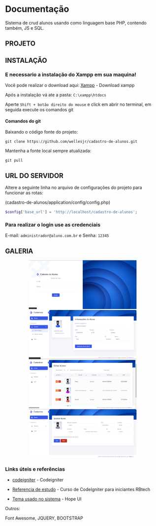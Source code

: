 # Documentação
Sistema de crud alunos usando como linguagem base PHP, contendo também, JS e SQL.

## PROJETO

## INSTALAÇÃO

### E necessario a instalação do Xampp em sua maquina!
Você pode realizar o download aqui: 
[Xampp](https://sourceforge.net/projects/xampp/files/latest/download) - Download xampp

Após a instalação vá ate a pasta:
```C:\xampp\htdocs ```

Aperte ```Shift + botão direito do mouse``` e click em abrir no terminal, em seguida execute os comandos git

#### Comandos do git

Baixando o código fonte do projeto:

```
git clone https://github.com/wellesjr/cadastro-de-alunos.git
```

Mantenha a fonte local sempre atualizada:
```
git pull
```

## URL DO SERVIDOR

Altere a seguinte linha no arquivo de configurações do projeto para funcionar as rotas:

(cadastro-de-alunos/application/config/config.php)
```PHP
$config['base_url'] = 'http://localhost/cadastro-de-alunos';
```
### Para realizar o login use as credenciais
E-mail: ```administrador@aluno.com.br```  e 
Senha: ```12345```

## GALERIA

<p align="center">
	<img src="https://github.com/wellesjr/cadastro-de-alunos/blob/main/assets/images/imagem_sistema/login.png" width="350" title="Login">
	<img src="https://github.com/wellesjr/cadastro-de-alunos/blob/main/assets/images/imagem_sistema/Cadastro.png" width="350" title="Tela Cadastro">
	<img src="https://github.com/wellesjr/cadastro-de-alunos/blob/main/assets/images/imagem_sistema/Editar.png" width="350" title="Listar">
	<img src="https://github.com/wellesjr/cadastro-de-alunos/blob/main/assets/images/imagem_sistema/Excluir.png" width="350" title="Excluir">
	
</p>

### Links úteis e referências

* [codeigniter](https://codeigniter.com/) - Codeigniter

* [Referencia de estudo](https://www.youtube.com/playlist?list=PLInBAd9OZCzz2vtRFDwum0OyUmJg8UqDV) - Curso de CodeIgniter para iniciantes RBtech

* [Tema usado no sistema](https://templates.iqonic.design/hope-ui/html/dist/) - Hope UI

Outros:

Font Awesome, JQUERY, BOOTSTRAP
